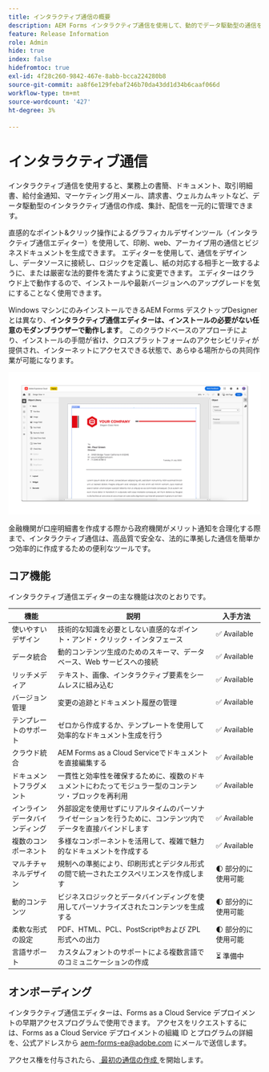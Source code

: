 ```yaml
---
title: インタラクティブ通信の概要
description: AEM Forms インタラクティブ通信を使用して、動的でデータ駆動型の通信を簡単に設計します
feature: Release Information
role: Admin
hide: true
index: false
hidefromtoc: true
exl-id: 4f28c260-9842-467e-8abb-bcca224280b8
source-git-commit: aa8f6e129febaf246b70da43dd1d34b6caaf066d
workflow-type: tm+mt
source-wordcount: '427'
ht-degree: 3%

---
```


# インタラクティブ通信

インタラクティブ通信を使用すると、業務上の書簡、ドキュメント、取引明細書、給付金通知、マーケティング用メール、請求書、ウェルカムキットなど、データ駆動型のインタラクティブ通信の作成、集計、配信を一元的に管理できます。

直感的なポイント&amp;クリック操作によるグラフィカルデザインツール（インタラクティブ通信エディター）を使用して、印刷、web、アーカイブ用の通信とビジネスドキュメントを生成できます。 エディターを使用して、通信をデザインし、データソースに接続し、ロジックを定義し、紙の対応する相手と一致するように、または厳密な法的要件を満たすように変更できます。 エディターはクラウド上で動作するので、インストールや最新バージョンへのアップグレードを気にすることなく使用できます。

Windows マシンにのみインストールできるAEM Forms デスクトップDesignerとは異なり、**インタラクティブ通信エディターは、インストールの必要がない任意のモダンブラウザーで動作します**。 このクラウドベースのアプローチにより、インストールの手間が省け、クロスプラットフォームのアクセシビリティが提供され、インターネットにアクセスできる状態で、あらゆる場所からの共同作業が可能になります。

![インタラクティブ通信エディター](/help/forms/assets/ic-editor.png)

金融機関が口座明細書を作成する際から政府機関がメリット通知を合理化する際まで、インタラクティブ通信は、高品質で安全な、法的に準拠した通信を簡単かつ効率的に作成するための便利なツールです。


## コア機能

インタラクティブ通信エディターの主な機能は次のとおりです。

| 機能 | 説明 | 入手方法 |
|------------|-------------|--------------|
| 使いやすいデザイン | 技術的な知識を必要としない直感的なポイント・アンド・クリック・インタフェース | ✅ Available |
| データ統合 | 動的コンテンツ生成のためのスキーマ、データベース、Web サービスへの接続 | ✅ Available |
| リッチメディア | テキスト、画像、インタラクティブ要素をシームレスに組み込む | ✅ Available |
| バージョン管理 | 変更の追跡とドキュメント履歴の管理 | ✅ Available |
| テンプレートのサポート | ゼロから作成するか、テンプレートを使用して効率的なドキュメント生成を行う | ✅ Available |
| クラウド統合 | AEM Forms as a Cloud Serviceでドキュメントを直接編集する | ✅ Available |
| ドキュメントフラグメント | 一貫性と効率性を確保するために、複数のドキュメントにわたってモジュラー型のコンテンツ・ブロックを再利用 | ✅ Available |
| インラインデータバインディング | 外部設定を使用せずにリアルタイムのパーソナライゼーションを行うために、コンテンツ内でデータを直接バインドします | ✅ Available |
| 複数のコンポーネント | 多様なコンポーネントを活用して、複雑で魅力的なドキュメントを作成する | ✅ Available |
| マルチチャネルデザイン | 規制への準拠により、印刷形式とデジタル形式の間で統一されたエクスペリエンスを作成します | 🌓 部分的に使用可能 |
| 動的コンテンツ | ビジネスロジックとデータバインディングを使用してパーソナライズされたコンテンツを生成する | 🌓 部分的に使用可能 |
| 柔軟な形式の設定 | PDF、HTML、PCL、PostScript®️および ZPL 形式への出力 | 🌓 部分的に使用可能 |
| 言語サポート | カスタムフォントのサポートによる複数言語でのコミュニケーションの作成 | ⏳ 準備中 |

## オンボーディング

インタラクティブ通信エディターは、Forms as a Cloud Service デプロイメントの早期アクセスプログラムで使用できます。 アクセスをリクエストするには、Forms as a Cloud Service デプロイメントの組織 ID とプログラムの詳細を、公式アドレスから [aem-forms-ea@adobe.com](mailto:aem-forms-ea@adobe.com) にメールで送信します。

アクセス権を付与されたら、[&#x200B; 最初の通信の作成 &#x200B;](https://video.tv.adobe.com/v/3444094/) を開始します。

<!-- 

## Next

* Create your first correspondence
* Frequently asked issues


* Familiarize yourself with terminology and concepts
* Walkthrough of interactive communications editor
* Create a fragment
* Preview and test a correspondence

-->
